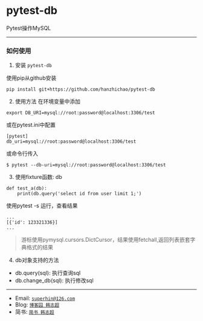 # pytest-db

Pytest操作MySQL

---

### 如何使用

1. 安装 `pytest-db`

使用pip从github安装
```
pip install git+https://github.com/hanzhichao/pytest-db
```

2. 使用方法
在环境变量中添加
```
export DB_URI=mysql://root:password@localhost:3306/test
```
或在pytest.ini中配置
```
[pytest]
db_uri=mysql://root:password@localhost:3306/test
```
或命令行传入
```
$ pytest --db-uri=mysql://root:password@localhost:3306/test
```


3. 使用fixture函数: db
```
def test_a(db):
    print(db.query('select id from user limit 1;')
```
使用pytest -s 运行，查看结果
```
...
[{'id': 123321336}]
...
```
> 游标使用pymysql.cursors.DictCursor，结果使用fetchall,返回列表嵌套字典格式的结果

4. db对象支持的方法
- db.query(sql): 执行查询sql
- db.change_db(sql): 执行修改sql


---

- Email: <a href="mailto:superhin@126.com?Subject=Pytest%20Email" target="_blank">`superhin@126.com`</a> 
- Blog: <a href="https://www.cnblogs.com/superhin/" target="_blank">`博客园 韩志超`</a>
- 简书: <a href="https://www.jianshu.com/u/0115903ded22" target="_blank">`简书 韩志超`</a>

